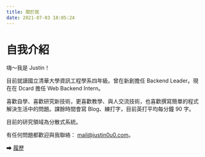 ```yaml
---
title: 關於我
date: 2021-07-03 18:05:24
---
```


# 自我介紹

嗨～我是 Justin！

目前就讀國立清華大學資訊工程學系四年級。曾在新創擔任 Backend Leader。現在在 Dcard 擔任 Web Backend Intern。

喜歡自學、喜歡研究新技術，更喜歡教學、與人交流技術，也喜歡撰寫簡單的程式解決生活中的問題。課餘時間會寫 Blog、練打字，目前英打平均每分鐘 90 字。

目前的研究領域為分散式系統。

有任何問題都歡迎與我聯絡： mail@justin0u0.com。

➡ [履歷](/assets/CV.pdf)
